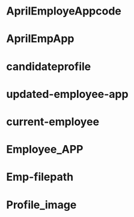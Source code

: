 # AprilEmployeAppcode
# AprilEmpApp
# candidateprofile
# updated-employee-app
# current-employee
# Employee_APP
# Emp-filepath
# Profile_image
